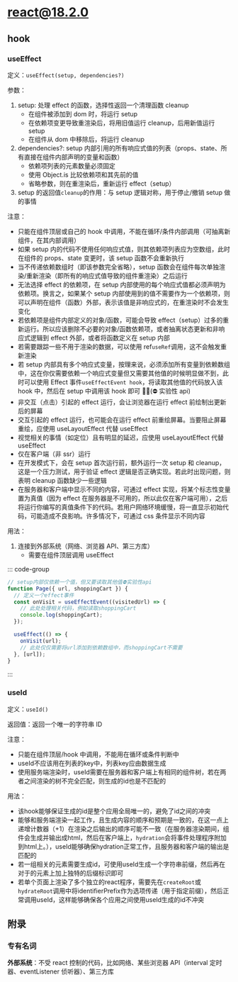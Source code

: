 # react@18.2.0

## hook

### useEffect

定义：`useEffect(setup, dependencies?)`

参数：

1. setup: 处理 effect 的函数，选择性返回一个清理函数 cleanup
   - 在组件被添加到 dom 时，将运行 setup
   - 在依赖项变更导致重渲染后，将用旧值运行 cleanup，后用新值运行 setup
   - 在组件从 dom 中移除后，将运行 cleanup
2. dependencies?: setup 内部引用的所有响应式值的列表（props、state、所有直接在组件内部声明的变量和函数）
   - 依赖项列表的元素数量必须固定
   - 使用 Object.is 比较依赖项和其先前的值
   - 省略参数，则在重渲染后，重新运行 effect（setup）
3. setup 的返回值`cleanup`的作用：与 setup 逻辑对称，用于停止/撤销 setup 做的事情

注意：

- 只能在组件顶层或自己的 hook 中调用，不能在循环/条件内部调用（可抽离新组件，在其内部调用）
- 如果 setup 内的代码不使用任何响应式值，则其依赖项列表应为空数组，此时在组件的 props、state 变更时，该 setup 函数不会重新执行
- 当不传递依赖数组时（即该参数完全省略），setup 函数会在组件每次单独渲染/重新渲染（即所有的响应式值导致的组件重渲染）之后运行
- 无法选择 effect 的依赖项，在 setup 内部使用的每个响应式值都必须声明为依赖项。换言之，如果某个 setup 内部使用到的值不需要作为一个依赖项，则可以声明在组件（函数）外部，表示该值是非响应式的，在重渲染时不会发生变化
- 若依赖项是组件内部定义的对象/函数，可能会导致 effect（setup）过多的重新运行。所以应该删除不必要的对象/函数依赖项，或者抽离状态更新和非响应式逻辑到 effect 外部，或者将函数定义在 setup 内部
- 若需要跟踪一些不用于渲染的数据，可以使用 ref`useRef`调用，这不会触发重新渲染
- 若 setup 内部具有多个响应式变量，按理来说，必须添加所有变量到依赖数组中，这在你仅需要依赖一个响应式变量但又需要其他值的时候明显做不到，此时可以使用 Effect 事件`useEffectEvent hook`，将读取其他值的代码放入该 hook 中，然后在 setup 中调用该 hook 即可 📕📕(⛔ 实验性 api)
- 非交互（点击）引起的 effect 运行，会让浏览器在运行 effect 前绘制出更新后的屏幕
- 交互引起的 effect 运行，也可能会在运行 effect 前重绘屏幕。当要阻止屏幕重绘，应使用 useLayoutEffect 代替 useEffect
- 视觉相关的事情（如定位）且有明显的延迟，应使用 useLayoutEffect 代替 useEffect
- 仅在客户端（非 ssr）运行
- 在开发模式下，会在 setup 首次运行前，额外运行一次 setup 和 cleanup，这是一个压力测试，用于验证 effect 逻辑是否正确实现。若此时出现问题，则表明 cleanup 函数缺少一些逻辑
- 在服务器和客户端中显示不同的内容，可通过 effect 实现，将某个标志性变量置为真值（因为 effect 在服务器是不可用的，所以此仅在客户端可用），之后将运行你编写的真值条件下的代码。若用户网络环境缓慢，将一直显示初始代码，可能造成不良影响。许多情况下，可通过 css 条件显示不同内容

用法：

1. 连接到外部系统（网络、浏览器 API、第三方库）
   - 需要在组件顶层调用 useEffect

::: code-group

```javascript [setup内部仅依赖一个值]
// setup内部仅依赖一个值，但又要读取其他值⛔实验性api
function Page({ url, shoppingCart }) {
  // 定义一个effect事件
  const onVisit = useEffectEvent((visitedUrl) => {
    // 此处处理相关代码，例如读取shoppingCart
    console.log(shoppingCart);
  });

  useEffect(() => {
    onVisit(url);
    // 此处仅仅需要将url添加到依赖数组中，而shoppingCart不需要
  }, [url]);
}
```

:::

### useId

定义：`useId()`

返回值：返回一个唯一的字符串 ID

注意：

- 只能在组件顶层/hook 中调用，不能用在循环或条件判断中
- useId不应该用在列表的key中，列表key应由数据生成
- 使用服务端渲染时，useId需要在服务器和客户端上有相同的组件树，若在两者之间渲染的树不完全匹配，则生成的id也是不匹配的

用法：

- 该hook能够保证生成的id是整个应用全局唯一的，避免了id之间的冲突
- 能够和服务端渲染一起工作，且生成内容的顺序和预期是一致的，在这一点上递增计数器（+1）在渲染之后输出的顺序可能不一致（在服务器渲染期间，组件会生成并输出成html，然后在客户端上，`hydration`会将事件处理程序附加到html上。），useId能够确保hydration正常工作，且服务器和客户端的输出是匹配的
- 若一组相关的元素需要生成id，可使用useId生成一个字符串前缀，然后再在对于的元素上加上独特的后缀标识即可
- 若单个页面上渲染了多个独立的react程序，需要先在`createRoot`或`hydrateRoot`调用中将identifierPrefix作为选项传递（用于指定前缀），然后正常调用useId，这样能够确保各个应用之间使用useId生成的id不冲突

## 附录

### 专有名词

**外部系统**：不受 react 控制的代码，比如网络、某些浏览器 API（interval 定时器、eventListener 侦听器）、第三方库

```

```
